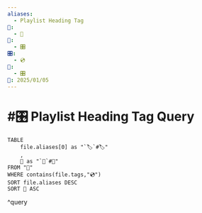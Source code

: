 ```yaml
---
aliases:
  - Playlist Heading Tag
📁:
  - 🔢
🔢:
  - 🎛️
🎛️:
  - 💿
🔀:
  - 🎛️
📅: 2025/01/05
---
```

# #🎛️ Playlist Heading Tag Query

```dataview
TABLE 
	file.aliases[0] as "`🏷️`#🏷️"
	,
	📁 as "`📁`#📁"
FROM "📁"
WHERE contains(file.tags,"💿")
SORT file.aliases DESC
SORT 📁 ASC
```

^query